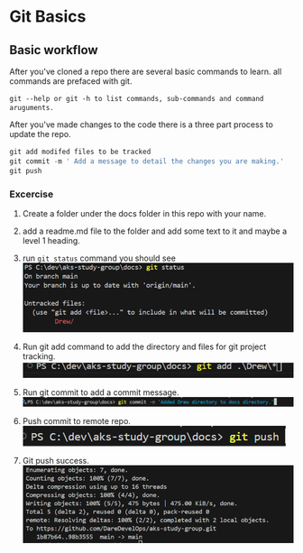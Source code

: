 # Git Basics

## Basic workflow

After you've cloned a repo there are several basic commands to learn.
all commands are prefaced with git.

```powereshell
git --help or git -h to list commands, sub-commands and command aruguments.
```

After you've made changes to the code there is a three part process to update the repo.

```powershell
git add modifed files to be tracked
git commit -m ' Add a message to detail the changes you are making.'
git push
```

### Excercise

1. Create a folder under the docs folder in this repo with your name.

2. add a readme.md file to the folder and add some text to it and maybe a  level 1 heading.

3. run `git status` command you should see
![git status image](../git/img/gitStatus.png)

4. Run git add command to add the directory and files for git project tracking.
![git add command image](../git/img/gitBasics-gitAdd.png)

5. Run git commit to add a commit message.
![git commit message image](../git/img/gitBasics-gitCommit.png)

6. Push commit to remote repo.
![git push command image](../git/img/gitBasics-gitPush.png)

7. Git push success.
![git push success image](../git/img/gitBasics-gitPushSuccess.png)
